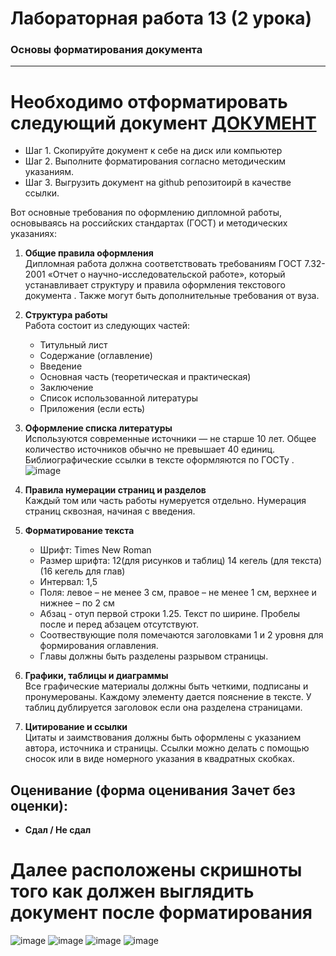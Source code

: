 # **Лабораторная работа 13 (2 урока)**
### Основы форматирования документа

---
# Необходимо отформатировать следующий документ [ДОКУМЕНТ](https://docs.google.com/document/d/15B8v144KKEffY_ehrMgrwVZcJehyWRcL1LlaneWlzIE/edit?usp=sharing)
- Шаг 1. Скопируйте документ к себе на диск или компьютер 
- Шаг 2. Выполните форматирования согласно методическим указаниям.
- Шаг 3. Выгрузить документ на github репозитоирй в качестве ссылки.

Вот основные требования по оформлению дипломной работы, основываясь на российских стандартах (ГОСТ) и методических указаниях:

1. **Общие правила оформления**  
   Дипломная работа должна соответствовать требованиям ГОСТ 7.32-2001 «Отчет о научно-исследовательской работе», который устанавливает структуру и правила оформления текстового документа . Также могут быть дополнительные требования от вуза.

2. **Структура работы**  
   Работа состоит из следующих частей:
   - Титульный лист
   - Содержание (оглавление)
   - Введение
   - Основная часть (теоретическая и практическая)
   - Заключение
   - Список использованной литературы
   - Приложения (если есть)

3. **Оформление списка литературы**  
   Используются современные источники — не старше 10 лет. Общее количество источников обычно не превышает 40 единиц. Библиографические ссылки в тексте оформляются по ГОСТу .
![image](https://github.com/user-attachments/assets/e89b327a-41c3-45a9-820c-75f97389dc3c)

4. **Правила нумерации страниц и разделов**  
   Каждый том или часть работы нумеруется отдельно. Нумерация страниц сквозная, начиная с введения.

5. **Форматирование текста**  
   - Шрифт: Times New Roman
   - Размер шрифта: 12(для рисунков и таблиц) 14 кегель (для текста) (16 кегель для глав)
   - Интервал: 1,5
   - Поля: левое – не менее 3 см, правое – не менее 1 см, верхнее и нижнее – по 2 см
   - Абзац - отуп первой строки 1.25. Текст по ширине. Пробелы после и перед абзацем отсутствуют.
   - Соотвествующие поля помечаются заголовками 1 и 2 уровня для формирования оглавления.
   - Главы должны быть разделены разрывом страницы.

6. **Графики, таблицы и диаграммы**  
   Все графические материалы должны быть четкими, подписаны и пронумерованы. Каждому элементу дается пояснение в тексте. У таблиц дублируется заголовок если она разделена страницами.

7. **Цитирование и ссылки**  
   Цитаты и заимствования должны быть оформлены с указанием автора, источника и страницы. Ссылки можно делать с помощью сносок или в виде номерного указания в квадратных скобках.
## Оценивание (форма оценивания Зачет без оценки):
- **Сдал / Не сдал**
# Далее расположены скришноты того как должен выглядить документ после форматирования
![image](https://github.com/user-attachments/assets/41474b97-5ced-4e57-8739-f98b84e16c29)
![image](https://github.com/user-attachments/assets/0d9ba57c-bfab-4515-b0c4-8b98425dea9f)
![image](https://github.com/user-attachments/assets/feb5a864-6070-4cf3-aee1-9d9cc19c2906)
![image](https://github.com/user-attachments/assets/62eba864-5327-4a1d-8237-48352c1c6fa0)

